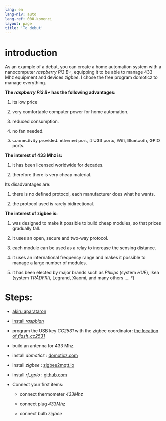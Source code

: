 ```yaml
---
lang: en
lang-niv: auto
lang-ref: 000-komenci
layout: page
title: 'To debut'
---
```


# introduction
As an example of a debut, you can create a home automation system with a nanocomputer _raspberry Pi3 B+_, equipping it to be able to manage 433 Mhz equipment and devices _zigbee_. I chose the free program domoticz to manage everything.

**The _raspberry Pi3 B+_ has the following advantages:**

 1. its low price


 2. very comfortable computer power for home automation.


 3. reduced consumption.


 4. no fan needed.


 5. connectivity provided: ethernet port, 4 USB ports, Wifi, Bluetooth, GPIO ports.




**The interest of 433 Mhz is:**

 1. it has been licensed worldwide for decades.


 2. therefore there is very cheap material.



 
Its disadvantages are:

 1. there is no defined protocol, each manufacturer does what he wants.


 2. the protocol used is rarely bidirectional.




**The interest of zigbee is:**

 1. was designed to make it possible to build cheap modules, so that prices gradually fall.


 1. it uses an open, secure and two-way protocol.


 1. each module can be used as a relay to increase the sensing distance.


 1. it uses an international frequency range and makes it possible to manage a large number of modules.


 1. it has been elected by major brands such as _Philips_ (system _HUE_), Ikea (system _TRÅDFRI_), Legrand, Xiaomi, and many others .... °)




# Steps:

* [akiru aparataron](_posts/2020-08-31-aparataro.md)


* [install _raspbian_](_posts/2020-12-22-instali_raspbian.md)


* program the USB key _CC2531_  with the zigbee coordinator: [ the location of _flash_cc2531_](https://jmichault.github.io/flash_cc2531-dok/)


* build an antenna for 433 Mhz.


* install _domoticz_ : [domoticz.com](https://www.domoticz.com/wiki/Raspberry_Pi)
  


* install _zigbee_ : [zigbee2mqtt.io](https://www.zigbee2mqtt.io/getting_started/running_zigbee2mqtt.html)


* install _rf_gpio_ : [github.com](https://github.com/jmichault/rf_gpio/blob/master/LeguMin.md)
  


* Connect your first items:  


  * connect thermometer _433Mhz_


  * connect plug _433Mhz_


  * connect bulb _zigbee_



